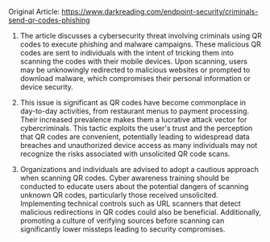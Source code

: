 Original Article: https://www.darkreading.com/endpoint-security/criminals-send-qr-codes-phishing

1) The article discusses a cybersecurity threat involving criminals using QR codes to execute phishing and malware campaigns. These malicious QR codes are sent to individuals with the intent of tricking them into scanning the codes with their mobile devices. Upon scanning, users may be unknowingly redirected to malicious websites or prompted to download malware, which compromises their personal information or device security.

2) This issue is significant as QR codes have become commonplace in day-to-day activities, from restaurant menus to payment processing. Their increased prevalence makes them a lucrative attack vector for cybercriminals. This tactic exploits the user's trust and the perception that QR codes are convenient, potentially leading to widespread data breaches and unauthorized device access as many individuals may not recognize the risks associated with unsolicited QR code scans.

3) Organizations and individuals are advised to adopt a cautious approach when scanning QR codes. Cyber awareness training should be conducted to educate users about the potential dangers of scanning unknown QR codes, particularly those received unsolicited. Implementing technical controls such as URL scanners that detect malicious redirections in QR codes could also be beneficial. Additionally, promoting a culture of verifying sources before scanning can significantly lower missteps leading to security compromises.